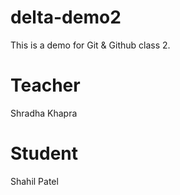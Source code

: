 # delta-demo2
This is a demo for Git &amp; Github class 2.

# Teacher
Shradha Khapra

# Student 
Shahil Patel
